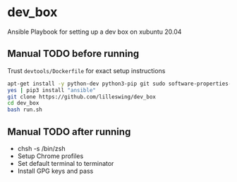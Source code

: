 # dev_box
Ansible Playbook for setting up a dev box on xubuntu 20.04

## Manual TODO before running
Trust `devtools/Dockerfile` for exact setup instructions
``` bash
apt-get install -y python-dev python3-pip git sudo software-properties-common
yes | pip3 install "ansible"
git clone https://github.com/lilleswing/dev_box
cd dev_box
bash run.sh
```

## Manual TODO after running

* chsh -s /bin/zsh
* Setup Chrome profiles
* Set default terminal to terminator
* Install GPG keys and pass
